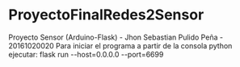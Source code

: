 # ProyectoFinalRedes2Sensor
 Proyecto Sensor (Arduino-Flask) - Jhon Sebastian Pulido Peña - 20161020020
 Para iniciar el programa a partir de la consola python ejecutar:
   flask run --host=0.0.0.0 --port=6699
   
